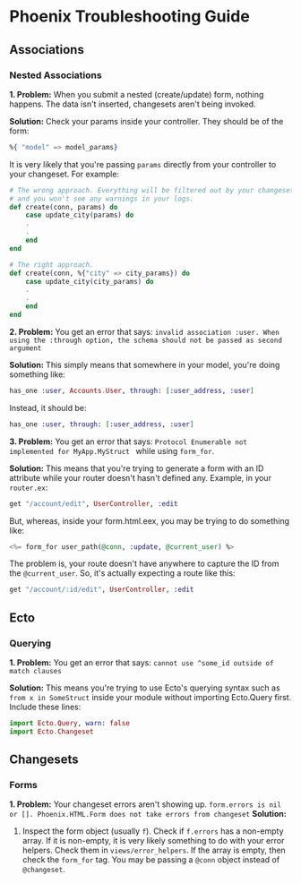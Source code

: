 # Phoenix Troubleshooting Guide
## Associations
### Nested Associations

**1. Problem:** When you submit a nested (create/update) form, nothing happens. The data isn't inserted, changesets aren't being invoked.

**Solution:** Check your params inside your controller. They should be of the form:
```elixir
%{ "model" => model_params}
```
It is very likely that you're passing `params` directly from your controller to your changeset. For example:

```elixir
# The wrong approach. Everything will be filtered out by your changeset 
# and you won't see any warnings in your logs.
def create(conn, params) do
    case update_city(params) do
    .
    .
    end
end
```

```elixir
# The right approach.
def create(conn, %{"city" => city_params}) do
    case update_city(city_params) do
    .
    .
    end
end
```

**2. Problem:** You get an error that says: ```invalid association :user. When using the :through option, the schema should not be passed as second argument```

**Solution:** This simply means that somewhere in your model, you're doing something like:
```elixir
has_one :user, Accounts.User, through: [:user_address, :user]
```
Instead, it should be:
```elixir
has_one :user, through: [:user_address, :user]
```

**3. Problem:** You get an error that says: ```Protocol Enumerable not implemented for MyApp.MyStruct
``` while using `form_for`.

**Solution:** This means that you're trying to generate a form with an ID attribute while your router doesn't hasn't defined any. Example, in your `router.ex`:
```elixir
get "/account/edit", UserController, :edit
```

But, whereas, inside your form.html.eex, you may be trying to do something like:
```elixir
<%= form_for user_path(@conn, :update, @current_user) %>
```
The problem is, your route doesn't have anywhere to capture the ID from the `@current_user`. So, it's actually expecting a route like this:
```elixir
get "/account/:id/edit", UserController, :edit
```
## Ecto
### Querying

**1. Problem:** You get an error that says: ```cannot use ^some_id outside of match clauses```

**Solution:**  This means you're trying to use Ecto's querying syntax such as `from x in SomeStruct` inside your module without importing Ecto.Query first. Include these lines:

```elixir
import Ecto.Query, warn: false
import Ecto.Changeset
```
## Changesets
### Forms

**1. Problem:** Your changeset errors aren't showing up.  ```form.errors is nil or []. Phoenix.HTML.Form does not take errors from changeset```
**Solution:** 
1. Inspect the form object (usually `f`). Check if `f.errors` has a non-empty array. If it is non-empty, it is very likely something to do with your error helpers. Check them in `views/error_helpers`. If the array is empty, then check the `form_for` tag. You may be passing a `@conn` object instead of `@changeset`.
